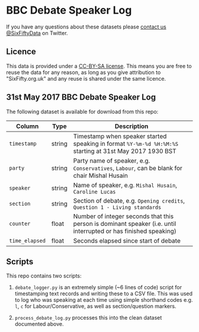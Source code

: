 # BBC Debate Speaker Log

If you have any questions about these datasets please [contact us @SixFiftyData](https://twitter.com/SixFiftyData) on Twitter.

## Licence
This data is provided under a [CC-BY-SA license](https://creativecommons.org/licenses/by-sa/3.0/). This means you are free to reuse the data for any reason, as long as you give attribution to "SixFifty.org.uk" and any reuse is shared under the same licence.

## 31st May 2017 BBC Debate Speaker Log
The following dataset is available for download from this repo:

| Column | Type | Description |
| -- | -- | -- |
| `timestamp` | string | Timestamp when speaker started speaking in format `%Y-%m-%d %H:%M:%S` starting at 31st May 2017 1930 BST |
| `party` | string | Party name of speaker, e.g. `Conservatives`, `Labour`, can be blank for chair Mishal Husain |
| `speaker` | string | Name of speaker, e.g. `Mishal Husain`, `Caroline Lucas` |
| `section` | string | Section of debate, e.g. `Opening credits`, `Question 1 - Living standards` |
| `counter` | float | Number of integer seconds that this person is dominant speaker (i.e. until interrupted or has finished speaking) |
| `time_elapsed` | float | Seconds elapsed since start of debate |

## Scripts
This repo contains two scripts:

1. `debate_logger.py` is an extremely simple (~6 lines of code) script for timestamping text records and writing these to a CSV file. This was used to log who was speaking at each time using simple shorthand codes e.g. `l`, `c` for Labour/Conservative, as well as section/question markers.

2. `process_debate_log.py` processes this into the clean dataset documented above.
